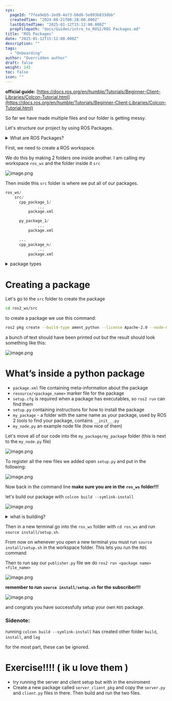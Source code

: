 ```yaml
---
sys:
  pageId: "7fea9eb5-2ed9-4e73-b6d6-5e093b833dbb"
  createdTime: "2024-08-21T00:28:00.000Z"
  lastEditedTime: "2025-01-12T15:12:00.000Z"
  propFilepath: "docs/Guides/intro_to_ROS2/ROS Packages.md"
title: "ROS Packages"
date: "2025-01-12T15:12:00.000Z"
description: ""
tags:
  - "Onboarding"
author: "Overridden author"
draft: false
weight: 145
toc: false
icon: ""
---
```


**official guide:** [https://docs.ros.org/en/humble/Tutorials/Beginner-Client-Libraries/Colcon-Tutorial.html](https://docs.ros.org/en/humble/Tutorials/Beginner-Client-Libraries/Colcon-Tutorial.html)

So far we have made multiple files and our folder is getting messy.

Let's structure our project by using ROS Packages.

<details>

<summary>What are ROS Packages?</summary>

ROS Packages are, as the name implies, packages of code that are highly sharable between ROS developers.

They consist of a folder, `package.xml` file, and source code

```python
      cpp_package_1/
		      ... imagine much code files here ..
          package.xml
```

</details>

First, we need to create a ROS workspace.

We do this by making 2 folders one inside another. I am calling my workspace `ros_ws` and the folder inside it `src`

![image.png](https://prod-files-secure.s3.us-west-2.amazonaws.com/d518164a-d88e-44d1-a4ee-3adb3bd8bce0/70706947-fd18-4537-a67b-e12946812d31/image.png?X-Amz-Algorithm=AWS4-HMAC-SHA256&X-Amz-Content-Sha256=UNSIGNED-PAYLOAD&X-Amz-Credential=ASIAZI2LB466VATFM3IN%2F20250426%2Fus-west-2%2Fs3%2Faws4_request&X-Amz-Date=20250426T190114Z&X-Amz-Expires=3600&X-Amz-Security-Token=IQoJb3JpZ2luX2VjELH%2F%2F%2F%2F%2F%2F%2F%2F%2F%2FwEaCXVzLXdlc3QtMiJIMEYCIQDUxJN3aQuOZMfQfLN7E6OhnmtdFHnxLAva6lkCFObqaQIhAJZ%2BR8OpSXbwKG%2Fl8MC0%2FQiORbXr9B16BoU7q6I1slgwKv8DCEoQABoMNjM3NDIzMTgzODA1IgxBuRWVswiJ2%2BHmrTwq3AMQ8jezTRhQVq7D1xV829viZ7JU02ToJ25uXB0vyAfTaS5%2BPVhMDt34h5bBs3mVrgohE6D%2F7nCPG6PNGmSNINmg2jqbyCUyO6kFfps9ziTv2Y0uEIFXDOqyzQC%2Bv3hXh7b4sNHjb%2FtavJ3kgJBIxYqrTpZx8ub71v9AYyBv0DogxShVi802mhKwM6ZXceKcWy1P5flUkcoH7FSUMvrbrrrTWr4SBhedVvprEJzJlxhaQn31w44A8wp6FoZkP6CnLXON1Pu9ArjDi4dEqMvElNfNgd2zKEsBBlGS3i%2BuUG0oXPIIx%2BX87DsOpU4m7P8nf7BlwX27Sm%2FRdLjjaoLJvxK9Lh7hcQzH6jRV6xbKrZXpwGBp%2B5OORLT2O7aexsS3eO1LE%2BwngWWN%2BIYMAAeGLFqTyRumQfaAU76H%2BNeiODlSfqRMf0AfbDMNn3onQSvq0Q9jo6kiUci1Jckw7s30qcBRtYFvGjeE1siySwpCcgIdFweg8mycoG0YzubjSl10ytbkgVYkqXICdN5geEeJE2f8G39dSicoyieRk86qGltQ2FuNZcW6K5v9tBYoUWRUQiIrWuSuZfHnvvUZ4l1D89SzGBvCXCk9%2F7vliy81Aglwtzl%2Bar7pMi2nsRco6jCjqbTABjqkAccNnzDMbHKR%2B9H7Jz%2FEHQ3KoQZ0IDGKY%2FZ8CaGCktUI6jx1yKUaliMXjOUu9VKy%2FVFUdY6YI8YX%2B5Q8HhSooeChXI%2Bm3rnqPQFIx948qGFDsgC49fLPpLAN0SLuqwMHbJ4YI2retalwpMmncZ9aOL6UXPhkGhs1U%2FiSTepsv5%2B2B2tqak41AWQWLdaEUnvfw3cImpOPSpRU0zVCbv6H5AFY60%2FQ&X-Amz-Signature=e2a31235822920a9589d32345912d84e6f3e48a990cec4b139cf4fd1cdda2a8f&X-Amz-SignedHeaders=host&x-id=GetObject)

Then inside this `src` folder is where we put all of our packages.

```python
ros_ws/
    src/
      cpp_package_1/
		      ...
          package.xml

      py_package_1/
		      ...
          package.xml

      ...
      cpp_package_n/
		      ...
          package.xml

```

<details>

<summary>package types</summary>

packages can be either `C++` or python.

the intern file structure is different for each but for this guide we will stick to creating python packages

</details>

# Creating a package

Let's go to the `src` folder to create the package

```bash
cd ros2_ws/src
```

to create a package we use this command:

```bash
ros2 pkg create --build-type ament_python --license Apache-2.0 --node-name my_node my_package
```

a bunch of text should have been printed out but the result should look something like this:

![image.png](https://prod-files-secure.s3.us-west-2.amazonaws.com/d518164a-d88e-44d1-a4ee-3adb3bd8bce0/e6cf1e3f-8512-4a3e-b131-079f800bf3e8/image.png?X-Amz-Algorithm=AWS4-HMAC-SHA256&X-Amz-Content-Sha256=UNSIGNED-PAYLOAD&X-Amz-Credential=ASIAZI2LB466VATFM3IN%2F20250426%2Fus-west-2%2Fs3%2Faws4_request&X-Amz-Date=20250426T190114Z&X-Amz-Expires=3600&X-Amz-Security-Token=IQoJb3JpZ2luX2VjELH%2F%2F%2F%2F%2F%2F%2F%2F%2F%2FwEaCXVzLXdlc3QtMiJIMEYCIQDUxJN3aQuOZMfQfLN7E6OhnmtdFHnxLAva6lkCFObqaQIhAJZ%2BR8OpSXbwKG%2Fl8MC0%2FQiORbXr9B16BoU7q6I1slgwKv8DCEoQABoMNjM3NDIzMTgzODA1IgxBuRWVswiJ2%2BHmrTwq3AMQ8jezTRhQVq7D1xV829viZ7JU02ToJ25uXB0vyAfTaS5%2BPVhMDt34h5bBs3mVrgohE6D%2F7nCPG6PNGmSNINmg2jqbyCUyO6kFfps9ziTv2Y0uEIFXDOqyzQC%2Bv3hXh7b4sNHjb%2FtavJ3kgJBIxYqrTpZx8ub71v9AYyBv0DogxShVi802mhKwM6ZXceKcWy1P5flUkcoH7FSUMvrbrrrTWr4SBhedVvprEJzJlxhaQn31w44A8wp6FoZkP6CnLXON1Pu9ArjDi4dEqMvElNfNgd2zKEsBBlGS3i%2BuUG0oXPIIx%2BX87DsOpU4m7P8nf7BlwX27Sm%2FRdLjjaoLJvxK9Lh7hcQzH6jRV6xbKrZXpwGBp%2B5OORLT2O7aexsS3eO1LE%2BwngWWN%2BIYMAAeGLFqTyRumQfaAU76H%2BNeiODlSfqRMf0AfbDMNn3onQSvq0Q9jo6kiUci1Jckw7s30qcBRtYFvGjeE1siySwpCcgIdFweg8mycoG0YzubjSl10ytbkgVYkqXICdN5geEeJE2f8G39dSicoyieRk86qGltQ2FuNZcW6K5v9tBYoUWRUQiIrWuSuZfHnvvUZ4l1D89SzGBvCXCk9%2F7vliy81Aglwtzl%2Bar7pMi2nsRco6jCjqbTABjqkAccNnzDMbHKR%2B9H7Jz%2FEHQ3KoQZ0IDGKY%2FZ8CaGCktUI6jx1yKUaliMXjOUu9VKy%2FVFUdY6YI8YX%2B5Q8HhSooeChXI%2Bm3rnqPQFIx948qGFDsgC49fLPpLAN0SLuqwMHbJ4YI2retalwpMmncZ9aOL6UXPhkGhs1U%2FiSTepsv5%2B2B2tqak41AWQWLdaEUnvfw3cImpOPSpRU0zVCbv6H5AFY60%2FQ&X-Amz-Signature=9283d629970577c272ef1e148a76eb54d0cf76982eac2dbae878da00b9de3ad8&X-Amz-SignedHeaders=host&x-id=GetObject)

# What’s inside a python package

- `package.xml` file containing meta-information about the package
- `resource/<package_name>` marker file for the package
- `setup.cfg` is required when a package has executables, so `ros2 run` can find them
- `setup.py` containing instructions for how to install the package
- `my_package` - a folder with the same name as your package, used by ROS 2 tools to find your package, contains `__init__.py`
- `my_node.py` an example node file (how nice of them)

Let's move all of our code into the `my_package/my_package` folder (this is next to the `my_node.py` file)

![image.png](https://prod-files-secure.s3.us-west-2.amazonaws.com/d518164a-d88e-44d1-a4ee-3adb3bd8bce0/9ce58f11-0da9-4d3e-b86d-506a9685d378/image.png?X-Amz-Algorithm=AWS4-HMAC-SHA256&X-Amz-Content-Sha256=UNSIGNED-PAYLOAD&X-Amz-Credential=ASIAZI2LB466VATFM3IN%2F20250426%2Fus-west-2%2Fs3%2Faws4_request&X-Amz-Date=20250426T190114Z&X-Amz-Expires=3600&X-Amz-Security-Token=IQoJb3JpZ2luX2VjELH%2F%2F%2F%2F%2F%2F%2F%2F%2F%2FwEaCXVzLXdlc3QtMiJIMEYCIQDUxJN3aQuOZMfQfLN7E6OhnmtdFHnxLAva6lkCFObqaQIhAJZ%2BR8OpSXbwKG%2Fl8MC0%2FQiORbXr9B16BoU7q6I1slgwKv8DCEoQABoMNjM3NDIzMTgzODA1IgxBuRWVswiJ2%2BHmrTwq3AMQ8jezTRhQVq7D1xV829viZ7JU02ToJ25uXB0vyAfTaS5%2BPVhMDt34h5bBs3mVrgohE6D%2F7nCPG6PNGmSNINmg2jqbyCUyO6kFfps9ziTv2Y0uEIFXDOqyzQC%2Bv3hXh7b4sNHjb%2FtavJ3kgJBIxYqrTpZx8ub71v9AYyBv0DogxShVi802mhKwM6ZXceKcWy1P5flUkcoH7FSUMvrbrrrTWr4SBhedVvprEJzJlxhaQn31w44A8wp6FoZkP6CnLXON1Pu9ArjDi4dEqMvElNfNgd2zKEsBBlGS3i%2BuUG0oXPIIx%2BX87DsOpU4m7P8nf7BlwX27Sm%2FRdLjjaoLJvxK9Lh7hcQzH6jRV6xbKrZXpwGBp%2B5OORLT2O7aexsS3eO1LE%2BwngWWN%2BIYMAAeGLFqTyRumQfaAU76H%2BNeiODlSfqRMf0AfbDMNn3onQSvq0Q9jo6kiUci1Jckw7s30qcBRtYFvGjeE1siySwpCcgIdFweg8mycoG0YzubjSl10ytbkgVYkqXICdN5geEeJE2f8G39dSicoyieRk86qGltQ2FuNZcW6K5v9tBYoUWRUQiIrWuSuZfHnvvUZ4l1D89SzGBvCXCk9%2F7vliy81Aglwtzl%2Bar7pMi2nsRco6jCjqbTABjqkAccNnzDMbHKR%2B9H7Jz%2FEHQ3KoQZ0IDGKY%2FZ8CaGCktUI6jx1yKUaliMXjOUu9VKy%2FVFUdY6YI8YX%2B5Q8HhSooeChXI%2Bm3rnqPQFIx948qGFDsgC49fLPpLAN0SLuqwMHbJ4YI2retalwpMmncZ9aOL6UXPhkGhs1U%2FiSTepsv5%2B2B2tqak41AWQWLdaEUnvfw3cImpOPSpRU0zVCbv6H5AFY60%2FQ&X-Amz-Signature=16d9839d19d774831f3a1a097a16507d774773c6c3d8e256a2d77e04e874e2ce&X-Amz-SignedHeaders=host&x-id=GetObject)

To register all the new files we added open `setup.py` and put in the following:

![image.png](https://prod-files-secure.s3.us-west-2.amazonaws.com/d518164a-d88e-44d1-a4ee-3adb3bd8bce0/1cd7c262-4cae-4496-9d75-c178537d24a2/image.png?X-Amz-Algorithm=AWS4-HMAC-SHA256&X-Amz-Content-Sha256=UNSIGNED-PAYLOAD&X-Amz-Credential=ASIAZI2LB466VATFM3IN%2F20250426%2Fus-west-2%2Fs3%2Faws4_request&X-Amz-Date=20250426T190114Z&X-Amz-Expires=3600&X-Amz-Security-Token=IQoJb3JpZ2luX2VjELH%2F%2F%2F%2F%2F%2F%2F%2F%2F%2FwEaCXVzLXdlc3QtMiJIMEYCIQDUxJN3aQuOZMfQfLN7E6OhnmtdFHnxLAva6lkCFObqaQIhAJZ%2BR8OpSXbwKG%2Fl8MC0%2FQiORbXr9B16BoU7q6I1slgwKv8DCEoQABoMNjM3NDIzMTgzODA1IgxBuRWVswiJ2%2BHmrTwq3AMQ8jezTRhQVq7D1xV829viZ7JU02ToJ25uXB0vyAfTaS5%2BPVhMDt34h5bBs3mVrgohE6D%2F7nCPG6PNGmSNINmg2jqbyCUyO6kFfps9ziTv2Y0uEIFXDOqyzQC%2Bv3hXh7b4sNHjb%2FtavJ3kgJBIxYqrTpZx8ub71v9AYyBv0DogxShVi802mhKwM6ZXceKcWy1P5flUkcoH7FSUMvrbrrrTWr4SBhedVvprEJzJlxhaQn31w44A8wp6FoZkP6CnLXON1Pu9ArjDi4dEqMvElNfNgd2zKEsBBlGS3i%2BuUG0oXPIIx%2BX87DsOpU4m7P8nf7BlwX27Sm%2FRdLjjaoLJvxK9Lh7hcQzH6jRV6xbKrZXpwGBp%2B5OORLT2O7aexsS3eO1LE%2BwngWWN%2BIYMAAeGLFqTyRumQfaAU76H%2BNeiODlSfqRMf0AfbDMNn3onQSvq0Q9jo6kiUci1Jckw7s30qcBRtYFvGjeE1siySwpCcgIdFweg8mycoG0YzubjSl10ytbkgVYkqXICdN5geEeJE2f8G39dSicoyieRk86qGltQ2FuNZcW6K5v9tBYoUWRUQiIrWuSuZfHnvvUZ4l1D89SzGBvCXCk9%2F7vliy81Aglwtzl%2Bar7pMi2nsRco6jCjqbTABjqkAccNnzDMbHKR%2B9H7Jz%2FEHQ3KoQZ0IDGKY%2FZ8CaGCktUI6jx1yKUaliMXjOUu9VKy%2FVFUdY6YI8YX%2B5Q8HhSooeChXI%2Bm3rnqPQFIx948qGFDsgC49fLPpLAN0SLuqwMHbJ4YI2retalwpMmncZ9aOL6UXPhkGhs1U%2FiSTepsv5%2B2B2tqak41AWQWLdaEUnvfw3cImpOPSpRU0zVCbv6H5AFY60%2FQ&X-Amz-Signature=b574bc3dbf0a0fc35212b9341a4bb370afa8208212244e98891f08eeace56a71&X-Amz-SignedHeaders=host&x-id=GetObject)

Now back in the command line **make sure you are in the** **`ros_ws`** **folder!!!**

let's build our package with `colcon build --symlink-install`

![image.png](https://prod-files-secure.s3.us-west-2.amazonaws.com/d518164a-d88e-44d1-a4ee-3adb3bd8bce0/2f2a0d27-b173-48fd-b189-5f5c0ce65619/image.png?X-Amz-Algorithm=AWS4-HMAC-SHA256&X-Amz-Content-Sha256=UNSIGNED-PAYLOAD&X-Amz-Credential=ASIAZI2LB466VATFM3IN%2F20250426%2Fus-west-2%2Fs3%2Faws4_request&X-Amz-Date=20250426T190114Z&X-Amz-Expires=3600&X-Amz-Security-Token=IQoJb3JpZ2luX2VjELH%2F%2F%2F%2F%2F%2F%2F%2F%2F%2FwEaCXVzLXdlc3QtMiJIMEYCIQDUxJN3aQuOZMfQfLN7E6OhnmtdFHnxLAva6lkCFObqaQIhAJZ%2BR8OpSXbwKG%2Fl8MC0%2FQiORbXr9B16BoU7q6I1slgwKv8DCEoQABoMNjM3NDIzMTgzODA1IgxBuRWVswiJ2%2BHmrTwq3AMQ8jezTRhQVq7D1xV829viZ7JU02ToJ25uXB0vyAfTaS5%2BPVhMDt34h5bBs3mVrgohE6D%2F7nCPG6PNGmSNINmg2jqbyCUyO6kFfps9ziTv2Y0uEIFXDOqyzQC%2Bv3hXh7b4sNHjb%2FtavJ3kgJBIxYqrTpZx8ub71v9AYyBv0DogxShVi802mhKwM6ZXceKcWy1P5flUkcoH7FSUMvrbrrrTWr4SBhedVvprEJzJlxhaQn31w44A8wp6FoZkP6CnLXON1Pu9ArjDi4dEqMvElNfNgd2zKEsBBlGS3i%2BuUG0oXPIIx%2BX87DsOpU4m7P8nf7BlwX27Sm%2FRdLjjaoLJvxK9Lh7hcQzH6jRV6xbKrZXpwGBp%2B5OORLT2O7aexsS3eO1LE%2BwngWWN%2BIYMAAeGLFqTyRumQfaAU76H%2BNeiODlSfqRMf0AfbDMNn3onQSvq0Q9jo6kiUci1Jckw7s30qcBRtYFvGjeE1siySwpCcgIdFweg8mycoG0YzubjSl10ytbkgVYkqXICdN5geEeJE2f8G39dSicoyieRk86qGltQ2FuNZcW6K5v9tBYoUWRUQiIrWuSuZfHnvvUZ4l1D89SzGBvCXCk9%2F7vliy81Aglwtzl%2Bar7pMi2nsRco6jCjqbTABjqkAccNnzDMbHKR%2B9H7Jz%2FEHQ3KoQZ0IDGKY%2FZ8CaGCktUI6jx1yKUaliMXjOUu9VKy%2FVFUdY6YI8YX%2B5Q8HhSooeChXI%2Bm3rnqPQFIx948qGFDsgC49fLPpLAN0SLuqwMHbJ4YI2retalwpMmncZ9aOL6UXPhkGhs1U%2FiSTepsv5%2B2B2tqak41AWQWLdaEUnvfw3cImpOPSpRU0zVCbv6H5AFY60%2FQ&X-Amz-Signature=68ccd5affb9c14feca107d507f52d59fb77342153a4f3e17fb5e05d3ca9fb2e3&X-Amz-SignedHeaders=host&x-id=GetObject)

<details>

<summary>what is building?</summary>

if you are a CS major at Rose-Hulman you will learn the answer to this in CSSE132

but TLDR; is it combines all the code files into one program that can be run easily 

</details>

Then in a new terminal go into the `ros_ws` folder with `cd ros_ws` and run `source install/setup.sh`. 

From now on whenever you open a new terminal you must run `source install/setup.sh` in the workspace folder. This lets you run the `ROS` command

Then to run say our `publisher.py` file we do `ros2 run <package name> <file_name>`

![image.png](https://prod-files-secure.s3.us-west-2.amazonaws.com/d518164a-d88e-44d1-a4ee-3adb3bd8bce0/4f4b1219-3a44-4632-aa0a-ce3471699f59/image.png?X-Amz-Algorithm=AWS4-HMAC-SHA256&X-Amz-Content-Sha256=UNSIGNED-PAYLOAD&X-Amz-Credential=ASIAZI2LB466VATFM3IN%2F20250426%2Fus-west-2%2Fs3%2Faws4_request&X-Amz-Date=20250426T190114Z&X-Amz-Expires=3600&X-Amz-Security-Token=IQoJb3JpZ2luX2VjELH%2F%2F%2F%2F%2F%2F%2F%2F%2F%2FwEaCXVzLXdlc3QtMiJIMEYCIQDUxJN3aQuOZMfQfLN7E6OhnmtdFHnxLAva6lkCFObqaQIhAJZ%2BR8OpSXbwKG%2Fl8MC0%2FQiORbXr9B16BoU7q6I1slgwKv8DCEoQABoMNjM3NDIzMTgzODA1IgxBuRWVswiJ2%2BHmrTwq3AMQ8jezTRhQVq7D1xV829viZ7JU02ToJ25uXB0vyAfTaS5%2BPVhMDt34h5bBs3mVrgohE6D%2F7nCPG6PNGmSNINmg2jqbyCUyO6kFfps9ziTv2Y0uEIFXDOqyzQC%2Bv3hXh7b4sNHjb%2FtavJ3kgJBIxYqrTpZx8ub71v9AYyBv0DogxShVi802mhKwM6ZXceKcWy1P5flUkcoH7FSUMvrbrrrTWr4SBhedVvprEJzJlxhaQn31w44A8wp6FoZkP6CnLXON1Pu9ArjDi4dEqMvElNfNgd2zKEsBBlGS3i%2BuUG0oXPIIx%2BX87DsOpU4m7P8nf7BlwX27Sm%2FRdLjjaoLJvxK9Lh7hcQzH6jRV6xbKrZXpwGBp%2B5OORLT2O7aexsS3eO1LE%2BwngWWN%2BIYMAAeGLFqTyRumQfaAU76H%2BNeiODlSfqRMf0AfbDMNn3onQSvq0Q9jo6kiUci1Jckw7s30qcBRtYFvGjeE1siySwpCcgIdFweg8mycoG0YzubjSl10ytbkgVYkqXICdN5geEeJE2f8G39dSicoyieRk86qGltQ2FuNZcW6K5v9tBYoUWRUQiIrWuSuZfHnvvUZ4l1D89SzGBvCXCk9%2F7vliy81Aglwtzl%2Bar7pMi2nsRco6jCjqbTABjqkAccNnzDMbHKR%2B9H7Jz%2FEHQ3KoQZ0IDGKY%2FZ8CaGCktUI6jx1yKUaliMXjOUu9VKy%2FVFUdY6YI8YX%2B5Q8HhSooeChXI%2Bm3rnqPQFIx948qGFDsgC49fLPpLAN0SLuqwMHbJ4YI2retalwpMmncZ9aOL6UXPhkGhs1U%2FiSTepsv5%2B2B2tqak41AWQWLdaEUnvfw3cImpOPSpRU0zVCbv6H5AFY60%2FQ&X-Amz-Signature=bf5e71a91b564b9182b64988314036bb6ef1261e600129e436e931791c8ff14c&X-Amz-SignedHeaders=host&x-id=GetObject)

**remember to run** **`source install/setup.sh`** **for the subscriber!!!**

![image.png](https://prod-files-secure.s3.us-west-2.amazonaws.com/d518164a-d88e-44d1-a4ee-3adb3bd8bce0/02121119-dad4-49ec-8356-c956108b4243/image.png?X-Amz-Algorithm=AWS4-HMAC-SHA256&X-Amz-Content-Sha256=UNSIGNED-PAYLOAD&X-Amz-Credential=ASIAZI2LB466VATFM3IN%2F20250426%2Fus-west-2%2Fs3%2Faws4_request&X-Amz-Date=20250426T190114Z&X-Amz-Expires=3600&X-Amz-Security-Token=IQoJb3JpZ2luX2VjELH%2F%2F%2F%2F%2F%2F%2F%2F%2F%2FwEaCXVzLXdlc3QtMiJIMEYCIQDUxJN3aQuOZMfQfLN7E6OhnmtdFHnxLAva6lkCFObqaQIhAJZ%2BR8OpSXbwKG%2Fl8MC0%2FQiORbXr9B16BoU7q6I1slgwKv8DCEoQABoMNjM3NDIzMTgzODA1IgxBuRWVswiJ2%2BHmrTwq3AMQ8jezTRhQVq7D1xV829viZ7JU02ToJ25uXB0vyAfTaS5%2BPVhMDt34h5bBs3mVrgohE6D%2F7nCPG6PNGmSNINmg2jqbyCUyO6kFfps9ziTv2Y0uEIFXDOqyzQC%2Bv3hXh7b4sNHjb%2FtavJ3kgJBIxYqrTpZx8ub71v9AYyBv0DogxShVi802mhKwM6ZXceKcWy1P5flUkcoH7FSUMvrbrrrTWr4SBhedVvprEJzJlxhaQn31w44A8wp6FoZkP6CnLXON1Pu9ArjDi4dEqMvElNfNgd2zKEsBBlGS3i%2BuUG0oXPIIx%2BX87DsOpU4m7P8nf7BlwX27Sm%2FRdLjjaoLJvxK9Lh7hcQzH6jRV6xbKrZXpwGBp%2B5OORLT2O7aexsS3eO1LE%2BwngWWN%2BIYMAAeGLFqTyRumQfaAU76H%2BNeiODlSfqRMf0AfbDMNn3onQSvq0Q9jo6kiUci1Jckw7s30qcBRtYFvGjeE1siySwpCcgIdFweg8mycoG0YzubjSl10ytbkgVYkqXICdN5geEeJE2f8G39dSicoyieRk86qGltQ2FuNZcW6K5v9tBYoUWRUQiIrWuSuZfHnvvUZ4l1D89SzGBvCXCk9%2F7vliy81Aglwtzl%2Bar7pMi2nsRco6jCjqbTABjqkAccNnzDMbHKR%2B9H7Jz%2FEHQ3KoQZ0IDGKY%2FZ8CaGCktUI6jx1yKUaliMXjOUu9VKy%2FVFUdY6YI8YX%2B5Q8HhSooeChXI%2Bm3rnqPQFIx948qGFDsgC49fLPpLAN0SLuqwMHbJ4YI2retalwpMmncZ9aOL6UXPhkGhs1U%2FiSTepsv5%2B2B2tqak41AWQWLdaEUnvfw3cImpOPSpRU0zVCbv6H5AFY60%2FQ&X-Amz-Signature=1fffa9564961cbdfd4ed4740bd438e8e8a4eb1f00fa0ee7ef368ec1a45947095&X-Amz-SignedHeaders=host&x-id=GetObject)

and congrats you have successfully setup your own `ROS` package.

### Sidenote:

running `colcon build --symlink-install` has created other folder `build`, `install`, and `log`

for the most part, these can be ignored.

# Exercise!!!! ( ik u love them )

- try running the server and client setup but with in the enviroment
- Create a new package called `server_client_pkg` and copy the `server.py` and `client.py` files in there. Then build and run the two files.
